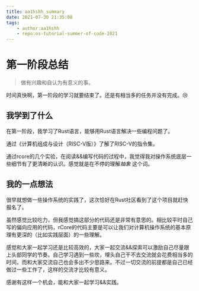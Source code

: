 ```yaml
---
title: aa1hshh_summary
date: 2021-07-30 21:35:08
tags:
    - author:aa1hshh
    - repo:os-tutorial-summer-of-code-2021
---
```


# 第一阶段总结

> 做有兴趣和自认为有意义的事。

时间真快啊，第一阶段的学习就要结束了。还是有相当多的任务并没有完成。:cry:

## 我学到了什么

在第一阶段，我学习了Rust语言，能够用Rust语言解决一些编程问题了。

通过《计算机组成与设计（RISC-V版）》了解了RISC-V的指令集。

通过rcore的几个实验，在阅读&&编写代码的过程中，我觉得我对操作系统底层一些细节有了更清晰的认识。感觉就是在不停的理解*抽象* 这个词。

## 我的一点想法

很早就想做一些操作系统的实践了，这次恰好在Rust社区看到了这个项目就赶快报名了。

虽然感觉比较吃力，但我感觉搞这部分的代码还是非常有意思的。相比较平时自己写的偏向应用的代码，rCore的代码主要是可以让我们对计算机操作系统的基本原理有更深的（比如实践层面）的一些理解。

感觉和大家一起学习还是比较高效的，大家一起交流&&探索可以激励自己尽量跟上头部同学的节奏。自己学习遇到一些坎，埋头自己干不去交流就会花费相当多的时间，而和大家交流自己也会多出不少思路来。不过一切交流的前提都是自己已经做过一些工作了，这样的交流才比较有意义。

感谢有这样一个机会，能和大家一起学习&&实践。 ​​

